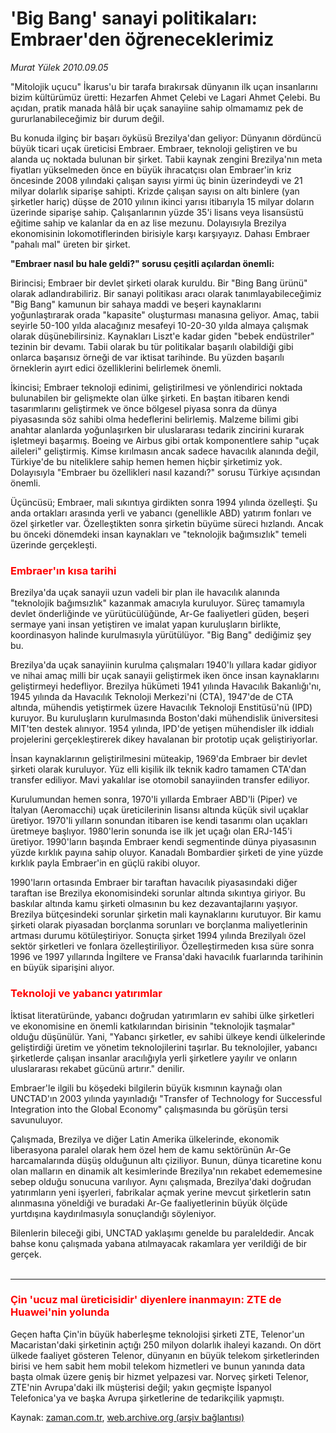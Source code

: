 # 'Big Bang' sanayi politikaları:  Embraer'den öğreneceklerimiz

*Murat Yülek 2010.09.05*

<td class="columnist-detail">
<p>"Mitolojik uçucu" İkarus'u bir tarafa bırakırsak dünyanın ilk uçan insanlarını bizim kültürümüz üretti: Hezarfen Ahmet Çelebi ve Lagari Ahmet Çelebi. Bu açıdan, pratik manada hâlâ bir uçak sanayiine sahip olmamamız pek de gururlanabileceğimiz bir durum değil.</p>
<p>
<div id="haberMetinDiv">
<p>Bu konuda ilginç bir başarı öyküsü Brezilya'dan geliyor: Dünyanın dördüncü büyük ticari uçak üreticisi Embraer. Embraer, teknoloji geliştiren ve bu alanda uç noktada bulunan bir şirket. Tabii kaynak zengini Brezilya'nın meta fiyatları yükselmeden önce en büyük ihracatçısı olan Embraer'in kriz öncesinde 2008 yılındaki çalışan sayısı yirmi üç binin üzerindeydi ve 21 milyar dolarlık siparişe sahipti. Krizde çalışan sayısı on altı binlere (yan şirketler hariç) düşse de 2010 yılının ikinci yarısı itibarıyla 15 milyar doların üzerinde siparişe sahip. Çalışanlarının yüzde 35'i lisans veya lisansüstü eğitime sahip ve kalanlar da en az lise mezunu. Dolayısıyla Brezilya ekonomisinin lokomotiflerinden birisiyle karşı karşıyayız. Dahası Embraer "pahalı mal" üreten bir şirket.
<p> <b>"Embraer nasıl bu hale geldi?" sorusu çeşitli açılardan önemli: </b>
<p> Birincisi; Embraer bir devlet şirketi olarak kuruldu. Bir "Bing Bang ürünü" olarak adlandırabiliriz. Bir sanayi politikası aracı olarak tanımlayabileceğimiz "Big Bang" kamunun bir sahaya maddi ve beşeri kaynaklarını yoğunlaştırarak orada "kapasite" oluşturması manasına geliyor. Amaç, tabii seyirle 50-100 yılda alacağınız mesafeyi 10-20-30 yılda almaya çalışmak olarak düşünebilirsiniz. Kaynakları Liszt'e kadar giden "bebek endüstriler" tezinin bir devamı. Tabii olarak bu tür politikalar başarılı olabildiği gibi onlarca başarısız örneği de var iktisat tarihinde. Bu yüzden başarılı örneklerin ayırt edici özelliklerini belirlemek önemli.
<p> İkincisi; Embraer teknoloji edinimi, geliştirilmesi ve yönlendirici noktada bulunabilen bir gelişmekte olan ülke şirketi. En baştan itibaren kendi tasarımlarını geliştirmek ve önce bölgesel piyasa sonra da dünya piyasasında söz sahibi olma hedeflerini belirlemiş. Malzeme bilimi gibi anahtar alanlarda yoğunlaşırken bir uluslararası tedarik zincirini kurarak işletmeyi başarmış. Boeing ve Airbus gibi ortak komponentlere sahip "uçak aileleri" geliştirmiş. Kimse kırılmasın ancak sadece havacılık alanında değil, Türkiye'de bu niteliklere sahip hemen hemen hiçbir şirketimiz yok. Dolayısıyla "Embraer bu özellikleri nasıl kazandı?" sorusu Türkiye açısından önemli.
<p> Üçüncüsü; Embraer, mali sıkıntıya girdikten sonra 1994 yılında özelleşti. Şu anda ortakları arasında yerli ve yabancı (genellikle ABD) yatırım fonları ve özel şirketler var. Özelleştikten sonra şirketin büyüme süreci hızlandı. Ancak bu önceki dönemdeki insan kaynakları ve "teknolojik bağımsızlık" temeli üzerinde gerçekleşti.
<h3> <font color="#FF0000">Embraer'ın kısa tarihi </font></h3>
<p> Brezilya'da uçak sanayii uzun vadeli bir plan ile havacılık alanında "teknolojik bağımsızlık" kazanmak amacıyla kuruluyor. Süreç tamamıyla devlet önderliğinde ve yürütücülüğünde, Ar-Ge faaliyetleri güden, beşeri sermaye yani insan yetiştiren ve imalat yapan kuruluşların birlikte, koordinasyon halinde kurulmasıyla yürütülüyor. "Big Bang" dediğimiz şey bu.
<p> Brezilya'da uçak sanayiinin kurulma çalışmaları 1940'lı yıllara kadar gidiyor ve nihai amaç milli bir uçak sanayii geliştirmek iken önce insan kaynaklarını geliştirmeyi hedefliyor. Brezilya hükümeti 1941 yılında Havacılık Bakanlığı'nı, 1945 yılında da Havacılık Teknoloji Merkezi'ni (CTA), 1947'de de CTA altında, mühendis yetiştirmek üzere Havacılık Teknoloji Enstitüsü'nü (IPD) kuruyor. Bu kuruluşların kurulmasında Boston'daki mühendislik üniversitesi MIT'ten destek alınıyor. 1954 yılında, IPD'de yetişen mühendisler ilk iddialı projelerini gerçekleştirerek dikey havalanan bir prototip uçak geliştiriyorlar.
<p> İnsan kaynaklarının geliştirilmesini müteakip, 1969'da Embraer bir devlet şirketi olarak kuruluyor. Yüz elli kişilik ilk teknik kadro tamamen CTA'dan transfer ediliyor. Mavi yakalılar ise otomobil sanayiinden transfer ediliyor.
<p> Kurulumundan hemen sonra, 1970'li yıllarda Embraer ABD'li (Piper) ve İtalyan (Aeromacchi) uçak üreticilerinin lisansı altında küçük sivil uçaklar üretiyor. 1970'li yılların sonundan itibaren ise kendi tasarımı olan uçakları üretmeye başlıyor. 1980'lerin sonunda ise ilk jet uçağı olan ERJ-145'i üretiyor. 1990'ların başında Embraer kendi segmentinde dünya piyasasının yüzde kırklık payına sahip oluyor. Kanadalı Bombardier şirketi de yine yüzde kırklık payla Embraer'in en güçlü rakibi oluyor.
<p> 1990'ların ortasında Embraer bir taraftan havacılık piyasasındaki diğer taraftan ise Brezilya ekonomisindeki sorunlar altında sıkıntıya giriyor. Bu baskılar altında kamu şirketi olmasının bu kez dezavantajlarını yaşıyor. Brezilya bütçesindeki sorunlar şirketin mali kaynaklarını kurutuyor. Bir kamu şirketi olarak piyasadan borçlanma sorunları ve borçlanma maliyetlerinin artması durumu kötüleştiriyor. Sonuçta şirket 1994 yılında Brezilyalı özel sektör şirketleri ve fonlara özelleştiriliyor. Özelleştirmeden kısa süre sonra 1996 ve 1997 yıllarında İngiltere ve Fransa'daki havacılık fuarlarında tarihinin en büyük siparişini alıyor.
<p>
<h3><font color="#FF0000">Teknoloji ve 
yabancı yatırımlar
</font></h3>
<p>İktisat literatüründe, yabancı doğrudan yatırımların ev sahibi ülke şirketleri ve ekonomisine en önemli katkılarından birisinin "teknolojik taşmalar" olduğu düşünülür. Yani, "Yabancı şirketler, ev sahibi ülkeye kendi ülkelerinde geliştirdiği üretim ve yönetim teknolojilerini taşırlar. Bu teknolojiler, yabancı şirketlerde çalışan insanlar aracılığıyla yerli şirketlere yayılır ve onların uluslararası rekabet gücünü artırır." denilir.
<p> Embraer'le ilgili bu köşedeki bilgilerin büyük kısmının kaynağı olan UNCTAD'ın 2003 yılında yayınladığı "Transfer of Technology for Successful Integration into the Global Economy" çalışmasında bu görüşün tersi savunuluyor.
<p> Çalışmada, Brezilya ve diğer Latin Amerika ülkelerinde, ekonomik liberasyona paralel olarak hem özel hem de kamu sektörünün Ar-Ge harcamalarında düşüş olduğunun altı çiziliyor. Bunun, dünya ticaretine konu olan malların en dinamik alt kesimlerinde Brezilya'nın rekabet edememesine sebep olduğu sonucuna varılıyor. Aynı çalışmada, Brezilya'daki doğrudan yatırımların yeni işyerleri, fabrikalar açmak yerine mevcut şirketlerin satın alınmasına yöneldiği ve buradaki Ar-Ge faaliyetlerinin büyük ölçüde yurtdışına kaydırılmasıyla sonuçlandığı söyleniyor.
<p> Bilenlerin bileceği gibi, UNCTAD yaklaşımı genelde bu paraleldedir. Ancak bahse konu çalışmada yabana atılmayacak rakamlara yer verildiği de bir gerçek.
<br/>
 <hr/>
<h3><font color="#FF0000">Çin 'ucuz mal 
üreticisidir' diyenlere 
inanmayın: ZTE de Huawei'nin yolunda </font></h3>
<p>Geçen hafta Çin'in büyük haberleşme teknolojisi şirketi ZTE, Telenor'un Macaristan'daki şirketinin açtığı 250 milyon dolarlık ihaleyi kazandı. On dört ülkede faaliyet gösteren Telenor, dünyanın en büyük telekom şirketlerinden birisi ve hem sabit hem mobil telekom hizmetleri ve bunun yanında data başta olmak üzere geniş bir hizmet yelpazesi var. Norveç şirketi Telenor, ZTE'nin Avrupa'daki ilk müşterisi değil; yakın geçmişte İspanyol Telefonica'ya ve başka Avrupa şirketlerine de tedarikçilik yapmıştı. </p></p></p></p></p></p></p></p></p></p></p></p></p></p></p></p></div>
</p>
<a href="http://web.archive.org/web/20101225010955/mailto:m.yulek@zaman.com.tr">
</a></td>

Kaynak: [zaman.com.tr](http://zaman.com.tr/yazar.do?yazino=1024128), [web.archive.org (arşiv bağlantısı)](http://web.archive.org/web/20101225010955/http://zaman.com.tr/yazar.do?yazino=1024128)

